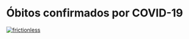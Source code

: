 # Óbitos confirmados por COVID-19

[![frictionless](https://github.com/dados-mg/obitos-confirmados-covid-19/actions/workflows/frictionless.yaml/badge.svg)](https://github.com/dados-mg/obitos-confirmados-covid-19/actions/workflows/frictionless.yaml)
